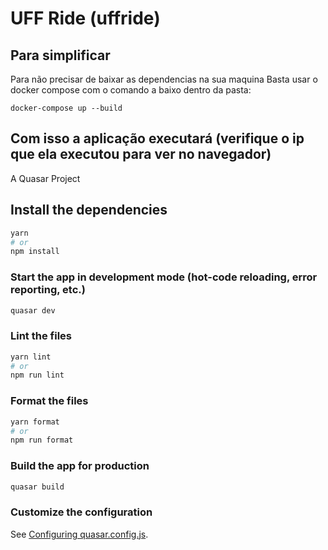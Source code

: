 # UFF Ride (uffride)

## Para simplificar
Para não precisar de baixar as dependencias na sua maquina
Basta usar o docker compose com o comando a baixo dentro da pasta:
```
docker-compose up --build
```

Com isso a aplicação executará (verifique o ip que ela executou para ver no navegador)
---

A Quasar Project

## Install the dependencies
```bash
yarn
# or
npm install
```

### Start the app in development mode (hot-code reloading, error reporting, etc.)
```bash
quasar dev
```


### Lint the files
```bash
yarn lint
# or
npm run lint
```


### Format the files
```bash
yarn format
# or
npm run format
```



### Build the app for production
```bash
quasar build
```

### Customize the configuration
See [Configuring quasar.config.js](https://v2.quasar.dev/quasar-cli-vite/quasar-config-js).
